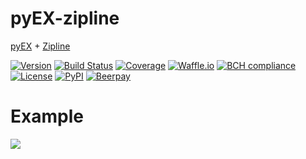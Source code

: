 # pyEX-zipline
[pyEX](https://github.com/timkpaine/pyEX) + [Zipline](https://github.com/quantopian/zipline)


[![Version](https://img.shields.io/badge/version-0.0.1-lightgrey.svg)](https://img.shields.io/badge/version-0.0.1-lightgrey.svg)
[![Build Status](https://travis-ci.org/timkpaine/pyEX-zipline.svg?branch=master)](https://travis-ci.org/timkpaine/pyEX-zipline)
[![Coverage](https://codecov.io/gh/timkpaine/pyEX-zipline/branch/master/graph/badge.svg)](https://codecov.io/gh/timkpaine/pyEX-zipline)
[![Waffle.io](https://badge.waffle.io/timkpaine/pyEX-zipline.png?label=ready&title=Ready)](https://waffle.io/timkpaine/pyEX-zipline?utm_source=badge)
[![BCH compliance](https://bettercodehub.com/edge/badge/timkpaine/pyEX-zipline?branch=master)](https://bettercodehub.com/)
[![License](https://img.shields.io/github/license/timkpaine/pyEX-zipline.svg)]()
[![PyPI](https://img.shields.io/pypi/v/pyEX-zipline.svg)]()
[![Beerpay](https://beerpay.io/timkpaine/pyEX-zipline/badge.svg?style=flat)](https://beerpay.io/timkpaine/pyEX-zipline)

# Example
![](https://raw.githubusercontent.com/timkpaine/pyEX-zipline/master/docs/example.png)

